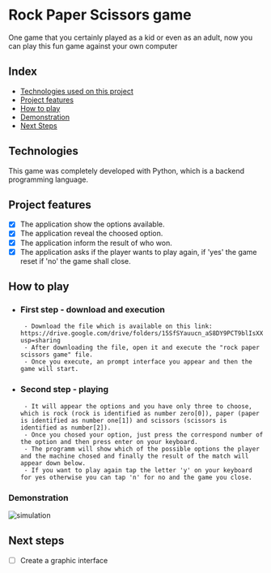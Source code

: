 # Rock Paper Scissors game
One game that you certainly played as a kid or even as an adult, now you can play this fun game against your own computer

## Index
- <a href="#-technologies"> Technologies used on this project </a>
- <a href="#-features"> Project features </a>
- <a href="#-how"> How to play </a>
- <a href="#-demo"> Demonstration </a>
- <a href="#-next"> Next Steps </a>

## Technologies
This game was completely developed with Python, which is a backend programming language.  


## Project features
- [x] The application show the options available.
- [x] The application reveal the choosed option.
- [x] The application inform the result of who won.
- [x] The application asks if the player wants to play again, if 'yes' the game reset if 'no' the game shall close.

##  How to play
- ### First step - download and execution
       - Download the file which is available on this link: https://drive.google.com/drive/folders/15SfSYauucn_aS8DY9PCT9blIsXXa2rX2?usp=sharing
       - After downloading the file, open it and execute the "rock paper scissors game" file.
       - Once you execute, an prompt interface you appear and then the game will start.
- ### Second step - playing
       - It will appear the options and you have only three to choose, which is rock (rock is identified as number zero[0]), paper (paper is identified as number one[1]) and scissors (scissors is identified as number[2]).
       - Once you chosed your option, just press the correspond number of the option and then press enter on your keyboard.
       - The programm will show which of the possible options the player and the machine chosed and finally the result of the match will appear down below.
       - If you want to play again tap the letter 'y' on your keyboard for yes otherwise you can tap 'n' for no and the game you close.


### Demonstration
![simulation](https://github.com/Math2003s/RockPaperScissorsGame/assets/130078547/b66dbdaa-cea6-48f9-81ad-4d216223179e)

## Next steps
- [ ] Create a graphic interface
